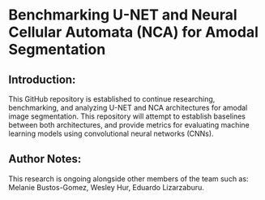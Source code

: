# Benchmarking U-NET and Neural Cellular Automata (NCA) for Amodal Segmentation

## Introduction: 
This GitHub repository is established to continue researching, benchmarking, and analyzing U-NET and NCA architectures for amodal image 
segmentation. This repository will attempt to establish baselines between both architectures, and provide metrics for evaluating machine 
learning models using convolutional neural networks (CNNs).

## Author Notes: 
This research is ongoing alongside other members of the team such as: Melanie Bustos-Gomez, Wesley Hur, Eduardo Lizarzaburu. 